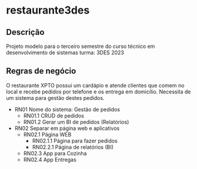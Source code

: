 # restaurante3des

## Descrição
Projeto modelo para o terceiro semestre do curso técnico em desenvolvimento de sistemas turma: 3DES 2023

## Regras de negócio

O restaurante XPTO possui um cardápio e atende clientes que comem no local e recebe pedidos por telefone e os entrega em domicílio. Necessita de um sistema para gestão destes pedidos.

- RN01 Nome do sistema: Gestão de pedidos
    - RN01.1 CRUD de pedidos
    - RN01.2 Gerar um BI de pedidos (Relatórios)
- RN02 Separar em página web e aplicativos
    - RN02.1 Página WEB
        - RN02.1.1 Página para fazer pedidos
        - RN02.2.1 Página de relatórios (BI)
    - RN02.3 App para Cozinha
    - RN02.4 App Entregas
